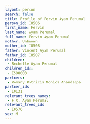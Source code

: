 ```yaml
---
layout: person
search: false
title: Profile of Fervin Ayam Perumal
person_id: I0506
first_name: Fervin
last_name: Ayam Perumal
full_name: Fervin Ayam Perumal
mother: Unknown
mother_id: I0508
father: Vincent Ayam Perumal
father_id: I0507
children:
 - Rochelle Ayam Perumal
children_ids:
 - I500003
partners:
 - Romany Patricia Monica Anandappa
partner_ids:
 - I0131
relevant_trees_names:
 - F.X. Ayam Perumal
relevant_trees_ids:
 - I0576
sex: M
---
```


